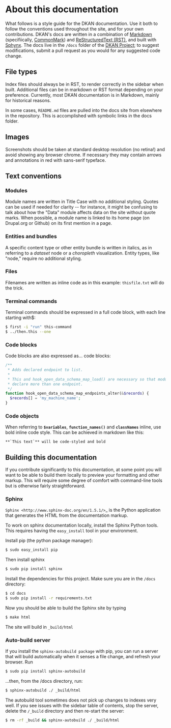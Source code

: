 # About this documentation

What follows is a style guide for the DKAN documentation. Use it both to follow the conventions used throughout the site, and for your own contributions. DKAN's docs are written in a combination of [Markdown](https://daringfireball.net/projects/markdown) (specifiically, [CommonMark](http://commonmark.org/)) and [ReStructuredText (RST)](http://www.sphinx-doc.org/en/stable/rest.html), and built with [Sphynx](http://www.sphinx-doc.org/en/stable/index.html). The docs live in the `/docs` folder of the [DKAN Project](https://github.com/GetDKAN/dkan); to suggest modifications, submit a pull request as you would for any suggested code change.

## File types

Index files should always be in RST, to render correctly in the sidebar when built. Additional files can be in markdown or RST format depending on your preference. Currently, most DKAN documentation is in Markdown, mainly for historical reasons.

In some cases, `README.md` files are pulled into the docs site from elsewhere in the repository. This is accomplished with symbolic links in the docs folder.

## Images

Screenshots should be taken at standard desktop resolution (no retina!) and avoid showing any browser chrome. If necessary they may contain arrows and annotations in red with sans-serif typeface.

## Text conventions

### Modules

Module names are written in Title Case with no additional styling. Quotes can be used if needed for clarity -- for instance, it might be confusing to talk about how the "Data" module affects data on the site without quote marks. When possible, a module name is linked to its home page (on Drupal.org or Github) on its first mention in a page.

### Entities and bundles

A specific content type or other entity bundle is written in italics, as in referring to a _dataset_ node or a _choropleth_ visualization. Entity types, like "node," require no additional styling.

### Files

Filenames are written as inline code as in this example: `thisfile.txt` will do the trick.

### Terminal commands

Terminal commands should be expressed in a full code block, with each line starting with$:

```bash
$ first -i "run" this-command
$ ../then.this --one
```

### Code blocks

Code blocks are also expressed as... code blocks:

```php
/**
 * Adds declared endpoint to list.
 *
 * This and hook_open_data_schema_map_load() are necessary so that modules can
 * declare more than one endpoint.
 */
function hook_open_data_schema_map_endpoints_alter(&$records) {
  $records[] = 'my_machine_name';
}
```

### Code objects
When referring to **`$variables`**, **`function_names()`** and **`classNames`** inline, use bold inline code style. This can be achieved in markdown like this:

```
**`This text`** will be code-styled and bold
```

## Building this documentation

If you contribute significantly to this documentation, at some point you will want to be able to build them locally to preview your formatting and other markup. This will require some degree of comfort with command-line tools but is otherwise fairly straightforward.

### Sphinx

`Sphinx <http://www.sphinx-doc.org/en/1.5.1/>`_ is the Python application that generates the HTML from the documentation markup.

To work on sphinx documentation locally, install the Sphinx Python tools. This requires having the `easy_install` tool in your environment.

Install pip (the python package manager):

```bash
$ sudo easy_install pip
```

Then install sphinx

```bash
$ sudo pip install sphinx
```

Install the dependencies for this project. Make sure you are in the `/docs` directory:

```bash
$ cd docs
$ sudo pip install -r requirements.txt
```

Now you should be able to build the Sphinx site by typing

```bash
$ make html
```

The site will build in `_build/html`

### Auto-build server

If you install the `sphinx-autobuild package` with pip, you can run a server that will build automatically when it senses a file change, and refresh your browser. Run

```bash
$ sudo pip install sphinx-autobuild
```

...then, from the /docs directory, run:

```bash
$ sphinx-autobuild ./ _build/html
```

The autobuild tool sometimes does not pick up changes to indexes very well. If you see issues with the sidebar table of contents, stop the server, delete the `/_build` directory and then re-start the server:

```bash
$ rm -rf _build && sphinx-autobuild ./ _build/html
```
